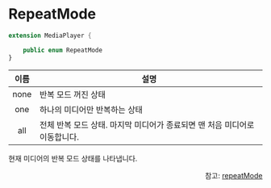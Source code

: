 # RepeatMode

```swift
extension MediaPlayer {

    public enum RepeatMode
}
```

|이름|설명|
|:--:|--|
|none|반복 모드 꺼진 상태|
|one|하나의 미디어만 반복하는 상태|
|all|전체 반복 모드 상태. 마지막 미디어가 종료되면 맨 처음 미디어로 이동합니다.|

현재 미디어의 반복 모드 상태를 나타냅니다.
<div align="right">
참고: <a href="../../class/media-player/details.md#repeatmode">repeatMode</a>
</div>
